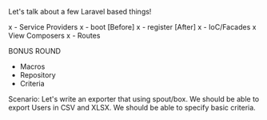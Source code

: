 Let's talk about a few Laravel based things!

x - Service Providers
x 	- boot [Before]
x	- register [After]
x - IoC/Facades
x View Composers
x - Routes

BONUS ROUND
- Macros
- Repository
- Criteria

Scenario:
Let's write an exporter that using spout/box.
We should be able to export Users in CSV and XLSX.
We should be able to specify basic criteria.
